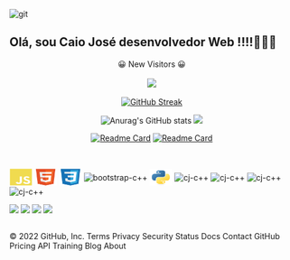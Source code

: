 ![git](https://user-images.githubusercontent.com/106616005/179858025-58389699-83cf-47e5-89ab-bc7ad4c4c61e.jpg)


## Olá, sou Caio José desenvolvedor Web !!!!👾👾👾

<p align="center">
  😀 New Visitors 😀
   <br><br>
   <img alingn="center" src="https://profile-counter.glitch.me/CaiOliveira19/count.svg"/>

<div align="center" display="flex">
 
  <a href="https://github.com/CaiOliveira19">
 
[![GitHub Streak](http://github-readme-streak-stats.herokuapp.com?user=CaiOliveira19&theme=shades-of-purple&date_format=j%20M%5B%20Y%5D&locale=pt-br)](https://git.io/streak-stats)

 
 
![Anurag's GitHub stats](https://github-readme-stats.vercel.app/api?username=CaiOliveira19&show_icons=true&theme=shades-of-purple)
<img height="180em" src="https://github-readme-stats.vercel.app/api/top-langs/?username=CaiOliveira19&layout=compact&langs_count=7&theme=shades-of-purple"/>

</p>

<p float="left">

[![Readme Card](https://github-readme-stats.vercel.app/api/pin/?username=CaiOliveira19&repo=CaiOliveiraDev&theme=shades-of-purple)](https://github.com/CaiOliveira19/CaiOliveiraDev)
[![Readme Card](https://github-readme-stats.vercel.app/api/pin/?username=CaiOliveira19&repo=tattoo_page&theme=shades-of-purple)](https://github.com/CaiOliveira19/tattoo_page)

</p>

</div>
  
  ##
  
<div style="display: inline_block"><br>
  <img align="center" alt="cj-Js" height="30" width="40" src="https://raw.githubusercontent.com/devicons/devicon/master/icons/javascript/javascript-plain.svg">
  <img align="center" alt="cj-HTML" height="30" width="40" src="https://raw.githubusercontent.com/devicons/devicon/master/icons/html5/html5-original.svg">
  <img align="center" alt="cj-CSS" height="30" width="40" src="https://raw.githubusercontent.com/devicons/devicon/master/icons/css3/css3-original.svg">
  <img align="center" alt="bootstrap-c++" heigth="30" width="40" src="https://cdn.jsdelivr.net/gh/devicons/devicon/icons/bootstrap/bootstrap-original.svg" />
  <img align="center" alt="cj-Python" height="30" width="40" src="https://raw.githubusercontent.com/devicons/devicon/master/icons/python/python-original.svg">
  <img align="center" alt="cj-c++" heigth="30" width="40" src="https://cdn.jsdelivr.net/gh/devicons/devicon/icons/cplusplus/cplusplus-line.svg"  />
  <img align="center" alt="cj-c++" heigth="30" width="40" src="https://cdn.jsdelivr.net/gh/devicons/devicon/icons/react/react-original.svg" />
  <img align="center" alt="cj-c++" heigth="30" width="40" src="https://cdn.jsdelivr.net/gh/devicons/devicon/icons/nodejs/nodejs-plain.svg" />
  <img align="center" alt="cj-c++" heigth="30" width="40" src="https://cdn.jsdelivr.net/gh/devicons/devicon/icons/mysql/mysql-original-wordmark.svg" />
  

</div>
 
<div> 



  <a href = "mailto:cj.oliveira1904@gmail.com"><img src="https://img.shields.io/badge/-Gmail-%23333?style=for-the-badge&logo=gmail&logoColor=white" target="_blank"></a>
  <a href="https://www.linkedin.com/in/caio-jose-44a8b9237/" target="_blank"><img src="https://img.shields.io/badge/-LinkedIn-%230077B5?style=for-the-badge&logo=linkedin&logoColor=white" target="_blank"></a> 
  <a href="https://www.facebook.com/caio.jusee" target="_blank"><img src="https://img.shields.io/badge/Facebook-1877F2?style=for-the-badge&logo=facebook&logoColor=white" target="_blank"></a>
  <a href="https://wa.me/5521969921216" target="_blank"><img src="https://img.shields.io/badge/ckick-Zap-brightgreen" target="_blank"></a>

  ##
 
</div>
© 2022 GitHub, Inc.
Terms
Privacy
Security
Status
Docs
Contact GitHub
Pricing
API
Training
Blog
About
